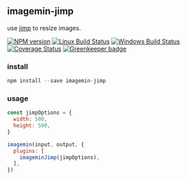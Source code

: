 ## imagemin-jimp

use [jimp](https://www.npmjs.com/package/jimp) to resize images.

[![NPM version][npm-image]][npm-url]
[![Linux Build Status][travis-image]][travis-url]
[![Windows Build Status][appveyor-image]][appveyor-url]
[![Coverage Status][coveralls-image]][coveralls-url]
[![Greenkeeper badge][greenkeeper-image]][greenkeeper-url]

### install
```js
npm install --save imagemin-jimp
```

### usage
```js
const jimpOptions = {
  width: 500,
  height: 500,
}

imagemin(input, output, {
  plugins: [
    imageminJimp(jimpOptions),
  ],
})
```

[npm-image]: https://img.shields.io/npm/v/jaeh/imagemin-jimp.svg
[npm-url]: https://www.npmjs.com/package/jaeh/imagemin-jimp
[travis-image]: https://api.travis-ci.org/jaeh/imagemin-jimp.svg?branch=master
[travis-url]: https://travis-ci.org/jaeh/imagemin-jimp
[appveyor-image]: https://img.shields.io/appveyor/ci/jaeh/imagemin-jimp/master.svg
[appveyor-url]: https://ci.appveyor.com/project/jaeh/imagemin-jimp/branch/master
[coveralls-image]: https://coveralls.io/repos/github/jaeh/imagemin-jimp/badge.svg
[coveralls-url]: https://coveralls.io/github/jaeh/imagemin-jimp
[greenkeeper-image]: https://badges.greenkeeper.io/jaeh/imagemin-jimp.svg
[greenkeeper-url]: https://greenkeeper.io
